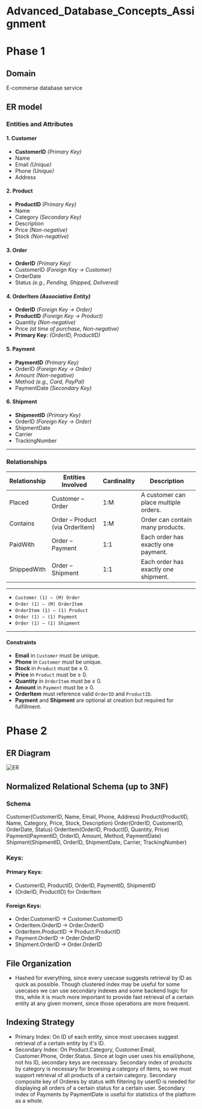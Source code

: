 # Advanced_Database_Concepts_Assignment

# Phase 1
## Domain
E-commerse database service
## ER model
### Entities and Attributes

#### 1. Customer
- **CustomerID** *(Primary Key)*
- Name
- Email *(Unique)*
- Phone *(Unique)*
- Address

#### 2. Product
- **ProductID** *(Primary Key)*
- Name
- Category *(Secondary Key)*
- Description
- Price *(Non-negative)*
- Stock *(Non-negative)*

#### 3. Order
- **OrderID** *(Primary Key)*
- CustomerID *(Foreign Key → Customer)*
- OrderDate
- Status *(e.g., Pending, Shipped, Delivered)*

#### 4. OrderItem *(Associative Entity)*
- **OrderID** *(Foreign Key → Order)*
- **ProductID** *(Foreign Key → Product)*
- Quantity *(Non-negative)*
- Price *(at time of purchase, Non-negative)*
- **Primary Key**: *(OrderID, ProductID)*

#### 5. Payment
- **PaymentID** *(Primary Key)*
- OrderID *(Foreign Key → Order)*
- Amount *(Non-negative)*
- Method *(e.g., Card, PayPal)*
- PaymentDate *(Secondary Key)*

#### 6. Shipment
- **ShipmentID** *(Primary Key)*
- OrderID *(Foreign Key → Order)*
- ShipmentDate
- Carrier
- TrackingNumber

---

### Relationships

| Relationship  | Entities Involved               | Cardinality | Description                                      |
|---------------|---------------------------------|-------------|--------------------------------------------------|
| Placed        | Customer – Order                | 1:M         | A customer can place multiple orders.            |
| Contains      | Order – Product (via OrderItem) | 1:M         | Order can contain many products.                 |
| PaidWith      | Order – Payment                 | 1:1         | Each order has exactly one payment.              |
| ShippedWith   | Order – Shipment                | 1:1         | Each order has exactly one shipment.             |

---
- `Customer (1) — (M) Order`
- `Order (1) — (M) OrderItem`
- `OrderItem (1) — (1) Product`
- `Order (1) — (1) Payment`
- `Order (1) — (1) Shipment`

---

#### Constraints
- **Email** in `Customer` must be unique.
- **Phone** in `Customer` must be unique.
- **Stock** in `Product` must be ≥ 0.
- **Price** in `Product` must be ≥ 0.
- **Quantity** in `OrderItem` must be ≥ 0.
- **Amount** in `Payment` must be ≥ 0.
- **OrderItem** must reference valid `OrderID` and `ProductID`.
- **Payment** and **Shipment** are optional at creation but required for fulfillment.

# Phase 2
## ER Diagram
![ER](https://github.com/user-attachments/assets/4af3a77b-00ae-4b88-bfc8-2870d2cf62e9)

## Normalized Relational Schema (up to 3NF)
### Schema
Customer(CustomerID, Name, Email, Phone, Address)
Product(ProductID, Name, Category, Price, Stock, Description)
Order(OrderID, CustomerID, OrderDate, Status)
OrderItem(OrderID, ProductID, Quantity, Price)
Payment(PaymentID, OrderID, Amount, Method, PaymentDate)
Shipment(ShipmentID, OrderID, ShipmentDate, Carrier, TrackingNumber)

### Keys:
#### Primary Keys:
- CustomerID, ProductID, OrderID, PaymentID, ShipmentID
- (OrderID, ProductID) for OrderItem
#### Foreign Keys:
- Order.CustomerID → Customer.CustomerID
- OrderItem.OrderID → Order.OrderID
- OrderItem.ProductID → Product.ProductID
- Payment.OrderID → Order.OrderID
- Shipment.OrderID → Order.OrderID

## File Organization
- Hashed for everything, since every usecase suggests retrieval by ID as quick as possible. 
Though clustered index may be useful for some usecases we can use secondary indexes and some backend logic for this, while it is much more important to provide fast retrieval of a certain entity at any given moment, since those operations are more frequent.
## Indexing Strategy
- Primary Index: On ID of each entity, since most usecases suggest retrieval of a certain entity by it's ID.
- Secondary Index: On Product.Category, Customer.Email, Customer.Phone, Order.Status.
Since at login user uses his email/phone, not his ID, secondary keys are necessary.
Secondary index of products by category is necessary for browsing a category of items, so we must support retrieval of all products of a certain category.
Secondary composite key of Orderes by status with filtering by userID is needed for displaying all orders of a certain status for a certain user.
Secondary index of Payments by PaymentDate is useful for statistics of the platform as a whole.


